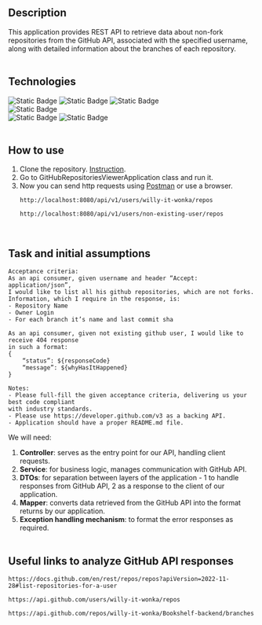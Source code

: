 ## Description
This application provides REST API to retrieve data about non-fork repositories from the GitHub API, associated with the specified username, along with detailed information about the branches of each repository.
</br></br>

## Technologies
![Static Badge](https://img.shields.io/badge/Java-21-blue?style=for-the-badge&labelColor=black) ![Static Badge](https://img.shields.io/badge/Quarkus-3.19.2-blue?style=for-the-badge&labelColor=black) ![Static Badge](https://img.shields.io/badge/maven-3.9.6-blue?style=for-the-badge&labelColor=black) </br>
![Static Badge](https://img.shields.io/badge/GitHub_API-3-blue?style=for-the-badge&labelColor=black) </br>
![Static Badge](https://img.shields.io/badge/rest_api-black?style=for-the-badge) ![Static Badge](https://img.shields.io/badge/json-black?style=for-the-badge)
</br></br>

## How to use
1. Clone the repository. [Instruction](https://www.jetbrains.com/help/idea/set-up-a-git-repository.html#clone-repo).
2. Go to GitHubRepositoriesViewerApplication class and run it.
3. Now you can send http requests using [Postman](https://www.postman.com) or use a browser.
   ```
   http://localhost:8080/api/v1/users/willy-it-wonka/repos
   ```
   ```
   http://localhost:8080/api/v1/users/non-existing-user/repos
   ```
</br>

## Task and initial assumptions
```
Acceptance criteria:
As an api consumer, given username and header “Accept: application/json”,
I would like to list all his github repositories, which are not forks.
Information, which I require in the response, is:
- Repository Name
- Owner Login
- For each branch it’s name and last commit sha

As an api consumer, given not existing github user, I would like to receive 404 response
in such a format:
{
    “status”: ${responseCode}
    “message”: ${whyHasItHappened}
}

Notes:
- Please full-fill the given acceptance criteria, delivering us your best code compliant
with industry standards.
- Please use https://developer.github.com/v3 as a backing API.
- Application should have a proper README.md file.
```
We will need:
  1. **Controller**: serves as the entry point for our API, handling client requests.
  2. **Service**: for business logic, manages communication with GitHub API.
  3. **DTOs**: for separation between layers of the application - 1 to handle responses from GitHub API, 2 as a response to the client of our application.
  4. **Mapper**: converts data retrieved from the GitHub API into the format returns by our application.
  5. **Exception handling mechanism**: to format the error responses as required.
</br></br>

## Useful links to analyze GitHub API responses
```
https://docs.github.com/en/rest/repos/repos?apiVersion=2022-11-28#list-repositories-for-a-user
```
```
https://api.github.com/users/willy-it-wonka/repos
```
```
https://api.github.com/repos/willy-it-wonka/Bookshelf-backend/branches
```
